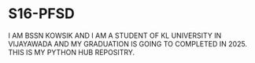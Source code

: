 # S16-PFSD

I AM BSSN KOWSIK AND I AM A STUDENT OF KL UNIVERSITY IN VIJAYAWADA AND MY GRADUATION IS GOING TO COMPLETED IN 2025.
THIS IS MY PYTHON HUB REPOSITRY.
